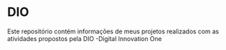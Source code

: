 # DIO
Este repositório contém informações de meus projetos realizados com as atividades propostos pela DIO -Digital Innovation One
